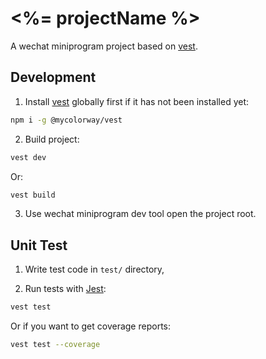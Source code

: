 # <%= projectName %>
A wechat miniprogram project based on [vest](https://github.com/mycolorway/vest).

## Development

1. Install [vest](https://github.com/mycolorway/vest) globally first if it has not been installed yet:

```bash
npm i -g @mycolorway/vest
```

2. Build project:

```bash
vest dev
```

Or:

```bash
vest build
```

3. Use wechat miniprogram dev tool open the project root.


## Unit Test

1. Write test code in `test/` directory,

2. Run tests with [Jest](https://jestjs.io/):

```bash
vest test
```

Or if you want to get coverage reports:

```bash
vest test --coverage
```
